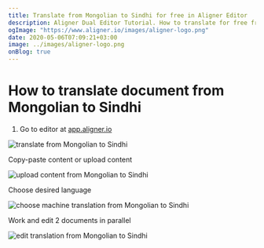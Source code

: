 ```yaml
---
title: Translate from Mongolian to Sindhi for free in Aligner Editor
description: Aligner Dual Editor Tutorial. How to translate for free from Mongolian to Sindhi. Aligner is multilingual document management platform. 
ogImage: "https://www.aligner.io/images/aligner-logo.png"
date: 2020-05-06T07:09:21+03:00
image: ../images/aligner-logo.png
onBlog: true
---
```


# How to translate document from Mongolian to Sindhi

1. Go to editor at [app.aligner.io](https://app.aligner.io "Aligner App web page")

![translate from Mongolian to Sindhi](../aligner-blank-editor.png "translate from Mongolian to Sindhi")

Copy-paste content or upload content

![upload content from Mongolian to Sindhi](../aligner-uploaded-document.png "upload content from Mongolian to Sindhi")

Choose desired language

![choose machine translation from Mongolian to Sindhi](../aligner-language-dropdown.png "choose machine translation from Mongolian to Sindhi")

Work and edit 2 documents in parallel

![edit translation from Mongolian to Sindhi](../aligner-double-sitded-editor.png "edit translation from Mongolian to Sindhi")

